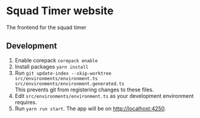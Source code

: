 # Squad Timer website
The frontend for the squad timer

## Development
1. Enable corepack `corepack enable`
1. Install packages `yarn install`
1. Run `git update-index --skip-worktree src/environments/environment.ts src/environments/environment.generated.ts`  
   This prevents git from registering changes to these files.
1. Edit `src/environments/environment.ts` as your development environment requires.
1. Run `yarn run start`. The app will be on <http://localhost:4250>.
